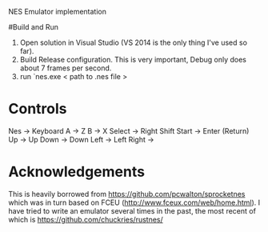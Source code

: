NES Emulator implementation

#Build and Run
1. Open solution in Visual Studio (VS 2014 is the only thing I've used so far).
2. Build Release configuration. This is very important, Debug only does about 7 frames per second.
3. run `nes.exe < path to .nes file >

# Controls
Nes     ->  Keyboard
A       ->  Z
B       ->  X
Select  ->  Right Shift
Start   ->  Enter (Return)
Up      ->  Up
Down    ->  Down
Left    ->  Left
Right   ->

# Acknowledgements
This is heavily borrowed from https://github.com/pcwalton/sprocketnes which was in turn based on FCEU (http://www.fceux.com/web/home.html). I have tried to write an emulator several times in the past, the most recent of which is https://github.com/chuckries/rustnes/ 
